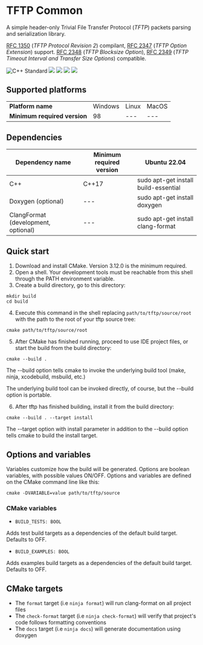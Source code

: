 # TFTP Common

A simple header-only Trivial File Transfer Protocol (*TFTP*) packets parsing and serialization library.

[RFC 1350](https://datatracker.ietf.org/doc/html/rfc1350) (*TFTP Protocol Revision 2*) compilant, [RFC 2347](https://datatracker.ietf.org/doc/html/rfc2347) (*TFTP Option Extension*) support. [RFC 2348](https://datatracker.ietf.org/doc/html/rfc2348) (*TFTP Blocksize Option*), [RFC 2349](https://datatracker.ietf.org/doc/html/rfc2349) (*TFTP Timeout Interval and Transfer Size Options*) compatible.

![C++ Standard](https://img.shields.io/badge/C%2B%2B-17-blue) ![](https://github.com/eoan-ermine/tftp/actions/workflows/build_and_test.yml/badge.svg) ![](https://github.com/eoan-ermine/tftp/actions/workflows/documentation.yml/badge.svg) ![](https://github.com/eoan-ermine/tftp/actions/workflows/style.yml/badge.svg) [![](https://img.shields.io/badge/docs-blue)](https://eoanermine.com/tftp/)

## Supported platforms

|               |                          |               |               |
|---------------|--------------------------|---------------|---------------|
| **Platform name** | Windows | Linux | MacOS |
| **Minimum required version** | 98 | --- | --- |

## Dependencies

| Dependency name                     | Minimum required version | Ubuntu 22.04                         |
|-------------------------------------|--------------------------|--------------------------------------|
| C++                                 | C++17                    | sudo apt-get install build-essential |
| Doxygen (optional)                  | ---                      | sudo apt-get install doxygen         |
| ClangFormat (development, optional) | ---                      | sudo apt-get install clang-format    |

## Quick start

1. Download and install CMake. Version 3.12.0 is the minimum required.
2. Open a shell. Your development tools must be reachable from this shell through the PATH environment variable.
3. Create a build directory, go to this directory:
```shell
mkdir build
cd build
```
4. Execute this command in the shell replacing `path/to/tftp/source/root` with the path to the root of your tftp source tree:
```shell
cmake path/to/tftp/source/root
```
5. After CMake has finished running, proceed to use IDE project files, or start the build from the build directory:
```shell
cmake --build .
```
The --build option tells cmake to invoke the underlying build tool (make, ninja, xcodebuild, msbuild, etc.)

The underlying build tool can be invoked directly, of course, but the --build option is portable.

6. After tftp has finished building, install it from the build directory:
```shell
cmake --build . --target install
```

The --target option with install parameter in addition to the --build option tells cmake to build the install target.

## Options and variables

Variables customize how the build will be generated. Options are boolean variables, with possible values ON/OFF. Options and variables are defined on the CMake command line like this:

```shell
cmake -DVARIABLE=value path/to/tftp/source
```

### CMake variables

* `BUILD_TESTS: BOOL`

Adds test build targets as a dependencies of the default build target. Defaults to OFF.

* `BUILD_EXAMPLES: BOOL`

Adds examples build targets as a dependencies of the default build target. Defaults to OFF.

## CMake targets

* The `format` target (i.e `ninja format`) will run clang-format on all project files
* The `check-format` target (i.e `ninja check-format`) will verify that project's code follows formatting conventions
* The `docs` target (i.e `ninja docs`) will generate documentation using doxygen
